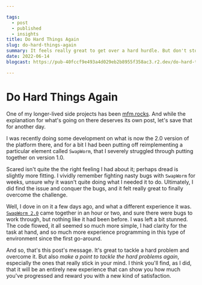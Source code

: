 ```yaml
---

tags: 
  - post
  - published
  - insights
title: Do Hard Things Again
slug: do-hard-things-again
summary: It feels really great to get over a hard hurdle. But don't stop there, do it again.
date: 2022-06-14
blogcast: https://pub-40fccf9e493a4d029eb2b8955f358ac3.r2.dev/do-hard-things-again.mp3

---
```



# Do Hard Things Again

One of my longer-lived side projects has been [mfm.rocks](https://mfm.rocks). And while the explanation for what's going on there deserves its own post, let's save that for another day.

I was recently doing some development on what is now the 2.0 version of the platform there, and for a bit I had been putting off reimplementing a particular element called `SwapWorm`, that I severely struggled through putting together on version 1.0.

Scared isn't quite the the right feeling I had about it; perhaps dread is slightly more fitting. I vividly remember fighting nasty bugs with `SwapWorm` for weeks, unsure why it wasn't quite doing what I needed it to do. Ultimately, I did find the issue and conquer the bugs, and it felt really great to finally overcome the challenge.

Well, I dove in on it a few days ago, and what a different experience it was. [`SwapWorm 2.0`](https://mfm.rocks/?size=128,64&speed=1&selected=SWAPWORM&atoms=SWAPWORM-42x22-53x38-60x16-71x38-80x25) came together in an hour or two, and sure there were bugs to work through, but nothing like it had been before. I was left a bit stunned. The code flowed, it all seemed so much more simple, I had clarity for the task at hand, and so much more experience programming in this type of environment since the first go-around.

And so, that's this post's message. It's great to tackle a hard problem and overcome it. But also *make a point to tackle the hard problems again*, especially the ones that really stick in your mind. I think you'll find, as I did, that it will be an entirely new experience that can show you how much you've progressed and reward you with a new kind of satisfaction.